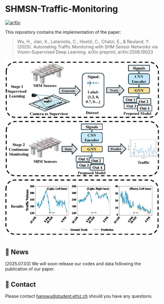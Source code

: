 # SHMSN-Traffic-Monitoring

[![arXiv](https://img.shields.io/badge/arXiv-2506.19023-B31B1B.svg)](https://arxiv.org/abs/2506.19023)


This repository contains the implementation of the paper:

> Wu, H., Jian, X., Lataniotis, C., Hoelzl, C., Chatzi, E., & Reuland, Y. (2025). Automating Traffic Monitoring with SHM Sensor Networks via Vision-Supervised Deep Learning. arXiv preprint, arXiv:2506.19023

<img src="images/abstract.png" alt="Teaser Image" width="600">



## 📣 News

[2025.07.03] We will soon release our codes and data following the publication of our paper.

## 📧 Contact

Please contact hanswu@student.ethz.ch should you have any questions.

